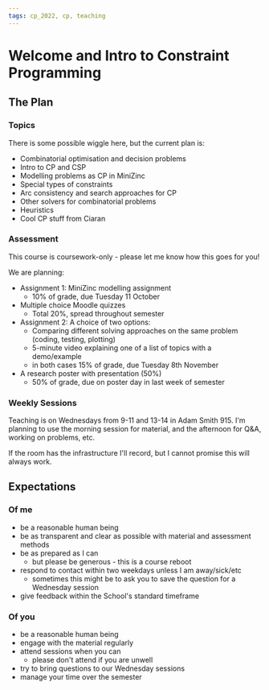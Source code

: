 ```yaml
---
tags: cp_2022, cp, teaching
---
```

# Welcome and Intro to Constraint Programming

## The Plan
### Topics
There is some possible wiggle here, but the current plan is:
- Combinatorial optimisation and decision problems
- Intro to CP and CSP
- Modelling problems as CP in MiniZinc
- Special types of constraints
- Arc consistency and search approaches for CP
- Other solvers for combinatorial problems
- Heuristics
- Cool CP stuff from Ciaran

### Assessment
This course is coursework-only - please let me know how this goes for you!

We are planning:
- Assignment 1: MiniZinc modelling assignment 
    - 10% of grade, due Tuesday 11 October
- Multiple choice Moodle quizzes 
    - Total 20%, spread throughout semester 
- Assignment 2: A choice of two options:
    - Comparing different solving approaches on the same problem (coding, testing, plotting)
    - 5-minute video explaining one of a list of topics with a demo/example
    - in both cases 15% of grade, due Tuesday 8th November
- A research poster with presentation (50%)
    - 50% of grade, due on poster day in last week of semester

### Weekly Sessions

Teaching is on Wednesdays from 9-11 and 13-14 in Adam Smith 915.  I'm planning to use the morning session for material, and the afternoon for Q&A, working on problems, etc.  

If the room has the infrastructure I'll record, but I cannot promise this will always work.  


## Expectations
### Of me
- be a reasonable human being
- be as transparent and clear as possible with material and assessment methods
- be as prepared as I can
    - but please be generous - this is a course reboot
- respond to contact within two weekdays unless I am away/sick/etc
    - sometimes this might be to ask you to save the question for a Wednesday session
- give feedback within the School's standard timeframe

### Of you
- be a reasonable human being
- engage with the material regularly
- attend sessions when you can 
    - please don't attend if you are unwell
- try to bring questions to our Wednesday sessions
- manage your time over the semester

